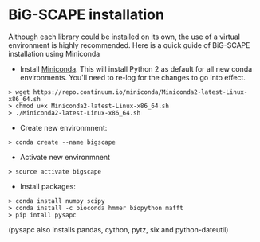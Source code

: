 # BiG-SCAPE installation

Although each library could be installed on its own, the use of a virtual
environment is highly recommended. Here is a quick guide of BiG-SCAPE 
installation using Miniconda

* Install [Miniconda](https://conda.io/miniconda.html). This will install Python 2 as default for all new conda environments. You'll need to re-log for the changes to go into effect.

```
> wget https://repo.continuum.io/miniconda/Miniconda2-latest-Linux-x86_64.sh
> chmod u+x Miniconda2-latest-Linux-x86_64.sh
> ./Miniconda2-latest-Linux-x86_64.sh
```

* Create new environmnent:

```
> conda create --name bigscape
```

* Activate new environmnent

```
> source activate bigscape
```

* Install packages:

```
> conda install numpy scipy
> conda install -c bioconda hmmer biopython mafft
> pip intall pysapc
```

(pysapc also installs pandas, cython, pytz, six and python-dateutil)
